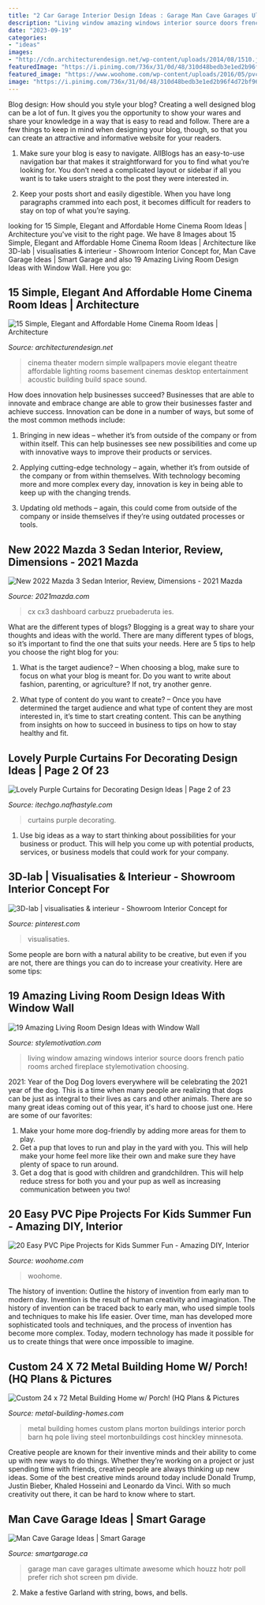 ```yaml
---
title: "2 Car Garage Interior Design Ideas : Garage Man Cave Garages Ultimate Awesome Which Houzz Hotr Poll Prefer Rich Shot Screen Pm Divide"
description: "Living window amazing windows interior source doors french patio rooms arched fireplace stylemotivation choosing"
date: "2023-09-19"
categories:
- "ideas"
images:
- "http://cdn.architecturendesign.net/wp-content/uploads/2014/08/1510.jpg"
featuredImage: "https://i.pinimg.com/736x/31/0d/48/310d48bedb3e1ed2b96f4d72bf960e8a.jpg"
featured_image: "https://www.woohome.com/wp-content/uploads/2016/05/pvc-pipe-kid-projects-woohome-11.jpg"
image: "https://i.pinimg.com/736x/31/0d/48/310d48bedb3e1ed2b96f4d72bf960e8a.jpg"
---
```



Blog design: How should you style your blog?
Creating a well designed blog can be a lot of fun. It gives you the opportunity to show your wares and share your knowledge in a way that is easy to read and follow. There are a few things to keep in mind when designing your blog, though, so that you can create an attractive and informative website for your readers.
1. Make sure your blog is easy to navigate. AllBlogs has an easy-to-use navigation bar that makes it straightforward for you to find what you’re looking for. You don’t need a complicated layout or sidebar if all you want is to take users straight to the post they were interested in.

2. Keep your posts short and easily digestible. When you have long paragraphs crammed into each post, it becomes difficult for readers to stay on top of what you’re saying.

	

		
looking for 15 Simple, Elegant and Affordable Home Cinema Room Ideas | Architecture you've visit to the right page. We have 8 Images about 15 Simple, Elegant and Affordable Home Cinema Room Ideas | Architecture like 3D-lab | visualisaties &amp; interieur - Showroom Interior Concept for, Man Cave Garage Ideas | Smart Garage and also 19 Amazing Living Room Design Ideas with Window Wall. Here you go:
		
    
## 15 Simple, Elegant And Affordable Home Cinema Room Ideas | Architecture

<img loading=lazy src="http://cdn.architecturendesign.net/wp-content/uploads/2014/08/1510.jpg" onerror="this.onerror=null;this.src='https://tse4.mm.bing.net/th?id=OIP.qyxZvrBL57XVeVgSVL-BbAHaEd&amp;pid=15.1';" alt="15 Simple, Elegant and Affordable Home Cinema Room Ideas | Architecture">

_Source: architecturendesign.net_

>cinema theater modern simple wallpapers movie elegant theatre affordable lighting rooms basement cinemas desktop entertainment acoustic building build space sound. 

	

How does innovation help businesses succeed?
Businesses that are able to innovate and embrace change are able to grow their businesses faster and achieve success. Innovation can be done in a number of ways, but some of the most common methods include:
1. Bringing in new ideas – whether it’s from outside of the company or from within itself. This can help businesses see new possibilities and come up with innovative ways to improve their products or services.

2. Applying cutting-edge technology – again, whether it’s from outside of the company or from within themselves. With technology becoming more and more complex every day, innovation is key in being able to keep up with the changing trends.

3. Updating old methods – again, this could come from outside of the company or inside themselves if they’re using outdated processes or tools.

    
## New 2022 Mazda 3 Sedan Interior, Review, Dimensions - 2021 Mazda

<img loading=lazy src="https://2021mazda.com/wp-content/uploads/2021/08/New-2022-Mazda-3-Sedan-Interior.jpg" onerror="this.onerror=null;this.src='https://tse1.mm.bing.net/th?id=OIP.RwGFqAiTDFoCQpigrMVvZQHaEX&amp;pid=15.1';" alt="New 2022 Mazda 3 Sedan Interior, Review, Dimensions - 2021 Mazda">

_Source: 2021mazda.com_

>cx cx3 dashboard carbuzz pruebaderuta ies. 

	

What are the different types of blogs?
Blogging is a great way to share your thoughts and ideas with the world. There are many different types of blogs, so it’s important to find the one that suits your needs. Here are 5 tips to help you choose the right blog for you: 
1. What is the target audience? – When choosing a blog, make sure to focus on what your blog is meant for. Do you want to write about fashion, parenting, or agriculture? If not, try another genre. 

2. What type of content do you want to create? – Once you have determined the target audience and what type of content they are most interested in, it’s time to start creating content. This can be anything from insights on how to succeed in business to tips on how to stay healthy and fit. 


    
## Lovely Purple Curtains For Decorating Design Ideas | Page 2 Of 23

<img loading=lazy src="http://itechgo.com/wp-content/uploads/2016/12/alluring-two-parts-Purple-Curtains-for-Decorating-ideas.jpg" onerror="this.onerror=null;this.src='https://tse4.mm.bing.net/th?id=OIP.LCm_ryi1iWQgIv5JJMyudwHaIy&amp;pid=15.1';" alt="Lovely Purple Curtains for Decorating Design Ideas | Page 2 of 23">

_Source: itechgo.nafhastyle.com_

>curtains purple decorating. 

	

1. Use big ideas as a way to start thinking about possibilities for your business or product. This will help you come up with potential products, services, or business models that could work for your company. 

    
## 3D-lab | Visualisaties &amp; Interieur - Showroom Interior Concept For

<img loading=lazy src="https://i.pinimg.com/736x/31/0d/48/310d48bedb3e1ed2b96f4d72bf960e8a.jpg" onerror="this.onerror=null;this.src='https://tse1.mm.bing.net/th?id=OIP.Di7tUJKCPvl4LVzcAknpKQHaEo&amp;pid=15.1';" alt="3D-lab | visualisaties &amp; interieur - Showroom Interior Concept for">

_Source: pinterest.com_

>visualisaties. 

	

Some people are born with a natural ability to be creative, but even if you are not, there are things you can do to increase your creativity. Here are some tips:

    
## 19 Amazing Living Room Design Ideas With Window Wall

<img loading=lazy src="https://www.stylemotivation.com/wp-content/uploads/2013/11/21-Amazing-Living-Room-Design-Ideas-with-Window-Wall-19-620x412.jpg" onerror="this.onerror=null;this.src='https://tse4.mm.bing.net/th?id=OIP.5ZA5AIZDh2RzF1T-DkaqggHaE6&amp;pid=15.1';" alt="19 Amazing Living Room Design Ideas with Window Wall">

_Source: stylemotivation.com_

>living window amazing windows interior source doors french patio rooms arched fireplace stylemotivation choosing. 

	

2021: Year of the Dog
Dog lovers everywhere will be celebrating the 2021 year of the dog. This is a time when many people are realizing that dogs can be just as integral to their lives as cars and other animals. There are so many great ideas coming out of this year, it's hard to choose just one. Here are some of our favorites: 
1) Make your home more dog-friendly by adding more areas for them to play.
2) Get a pup that loves to run and play in the yard with you. This will help make your home feel more like their own and make sure they have plenty of space to run around. 
3) Get a dog that is good with children and grandchildren. This will help reduce stress for both you and your pup as well as increasing communication between you two!

    
## 20 Easy PVC Pipe Projects For Kids Summer Fun - Amazing DIY, Interior

<img loading=lazy src="https://www.woohome.com/wp-content/uploads/2016/05/pvc-pipe-kid-projects-woohome-11.jpg" onerror="this.onerror=null;this.src='https://tse2.mm.bing.net/th?id=OIP.l7hWpW641htkg0_t2UZM9wHaOC&amp;pid=15.1';" alt="20 Easy PVC Pipe Projects for Kids Summer Fun - Amazing DIY, Interior">

_Source: woohome.com_

>woohome. 

	

The history of invention: Outline the history of invention from early man to modern day.
Invention is the result of human creativity and imagination. The history of invention can be traced back to early man, who used simple tools and techniques to make his life easier. Over time, man has developed more sophisticated tools and techniques, and the process of invention has become more complex. Today, modern technology has made it possible for us to create things that were once impossible to imagine.

    
## Custom 24 X 72 Metal Building Home W/ Porch! (HQ Plans &amp; Pictures

<img loading=lazy src="http://www.metal-building-homes.com/wp-content/uploads/2015/06/652.jpg" onerror="this.onerror=null;this.src='https://tse3.mm.bing.net/th?id=OIP.KStasvF56n0LXiibt4F3-gHaE6&amp;pid=15.1';" alt="Custom 24 x 72 Metal Building Home w/ Porch! (HQ Plans &amp; Pictures">

_Source: metal-building-homes.com_

>metal building homes custom plans morton buildings interior porch barn hq pole living steel mortonbuildings cost hinckley minnesota. 

	

Creative people are known for their inventive minds and their ability to come up with new ways to do things. Whether they’re working on a project or just spending time with friends, creative people are always thinking up new ideas. Some of the best creative minds around today include Donald Trump, Justin Bieber, Khaled Hosseini and Leonardo da Vinci. With so much creativity out there, it can be hard to know where to start.

    
## Man Cave Garage Ideas | Smart Garage

<img loading=lazy src="https://www.smartgarage.ca/wp-content/uploads/2015/01/Screen-Shot-2015-01-23-at-12.55.13-PM.png" onerror="this.onerror=null;this.src='https://tse1.mm.bing.net/th?id=OIP.1rvxSwMA4RrJblD0HSeLewEXDf&amp;pid=15.1';" alt="Man Cave Garage Ideas | Smart Garage">

_Source: smartgarage.ca_

>garage man cave garages ultimate awesome which houzz hotr poll prefer rich shot screen pm divide. 

	

2. Make a festive Garland with string, bows, and bells.

